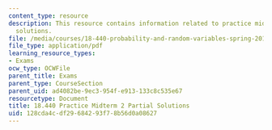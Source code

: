 ```yaml
---
content_type: resource
description: This resource contains information related to practice midterm 2 partial
  solutions.
file: /media/courses/18-440-probability-and-random-variables-spring-2014/128cda4cdf29684293f78b56d0a08627_MIT18_440S14_prctcmdtrm2sl.pdf
file_type: application/pdf
learning_resource_types:
- Exams
ocw_type: OCWFile
parent_title: Exams
parent_type: CourseSection
parent_uid: ad4082be-9ec3-954f-e913-133c8c535e67
resourcetype: Document
title: 18.440 Practice Midterm 2 Partial Solutions
uid: 128cda4c-df29-6842-93f7-8b56d0a08627
---
```

